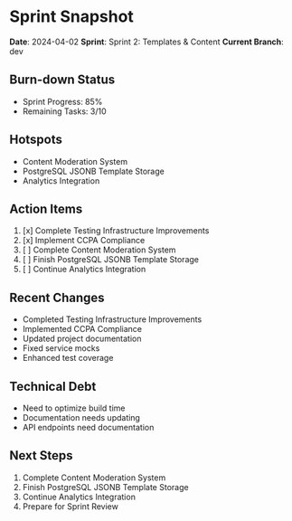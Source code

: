 # Sprint Snapshot

**Date**: 2024-04-02
**Sprint**: Sprint 2: Templates & Content
**Current Branch**: dev

## Burn-down Status
- Sprint Progress: 85%
- Remaining Tasks: 3/10

## Hotspots
- Content Moderation System
- PostgreSQL JSONB Template Storage
- Analytics Integration

## Action Items
1. [x] Complete Testing Infrastructure Improvements
2. [x] Implement CCPA Compliance
3. [ ] Complete Content Moderation System
4. [ ] Finish PostgreSQL JSONB Template Storage
5. [ ] Continue Analytics Integration

## Recent Changes
- Completed Testing Infrastructure Improvements
- Implemented CCPA Compliance
- Updated project documentation
- Fixed service mocks
- Enhanced test coverage

## Technical Debt
- Need to optimize build time
- Documentation needs updating
- API endpoints need documentation

## Next Steps
1. Complete Content Moderation System
2. Finish PostgreSQL JSONB Template Storage
3. Continue Analytics Integration
4. Prepare for Sprint Review 